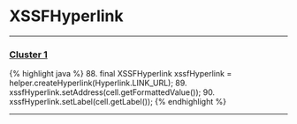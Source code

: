 # XSSFHyperlink

***

### [Cluster 1](./1)
{% highlight java %}
88. final XSSFHyperlink xssfHyperlink = helper.createHyperlink(Hyperlink.LINK_URL);
89. xssfHyperlink.setAddress(cell.getFormattedValue());
90. xssfHyperlink.setLabel(cell.getLabel());
{% endhighlight %}

***

